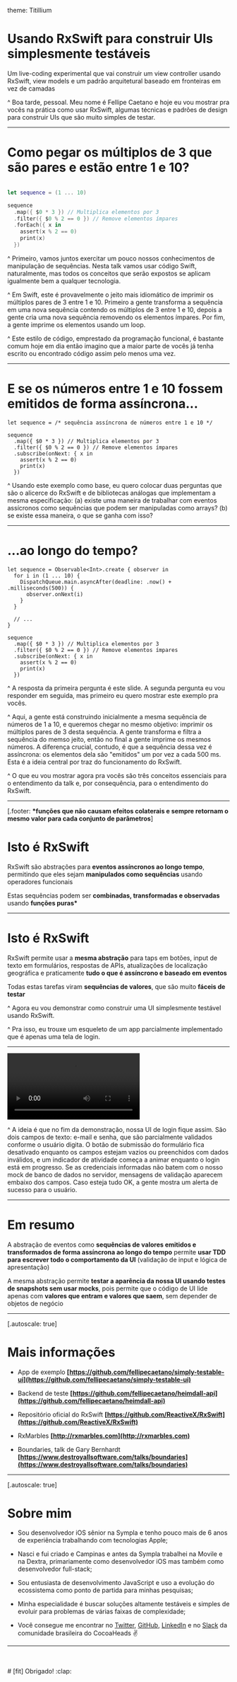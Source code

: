 theme: Titillium

# Usando RxSwift para construir UIs simplesmente testáveis

Um live-coding experimental que vai construir um view controller usando RxSwift, view models e um padrão arquitetural baseado em fronteiras em vez de camadas

^ Boa tarde, pessoal. Meu nome é Fellipe Caetano e hoje eu vou mostrar pra vocês na prática como usar RxSwift, algumas técnicas e padrões de design para construir UIs que são muito simples de testar.

---
# Como pegar os múltiplos de 3 que são pares e estão entre 1 e 10?

```swift

let sequence = (1 ... 10)

sequence
  .map({ $0 * 3 }) // Multiplica elementos por 3
  .filter({ $0 % 2 == 0 }) // Remove elementos ímpares
  .forEach({ x in
    assert(x % 2 == 0)
    print(x)
  })
```

^ Primeiro, vamos juntos exercitar um pouco nossos conhecimentos de manipulação de sequências. Nesta talk vamos usar código Swift, naturalmente, mas todos os conceitos que serão expostos se aplicam igualmente bem a qualquer tecnologia.

^ Em Swift, este é provavelmente o jeito mais idiomático de imprimir os múltiplos pares de 3 entre 1 e 10. Primeiro a gente transforma a sequência em uma nova sequência contendo os múltiplos de 3 entre 1 e 10, depois a gente cria uma nova sequência removendo os elementos ímpares. Por fim, a gente imprime os elementos usando um loop.

^ Este estilo de código, emprestado da programação funcional, é bastante comum hoje em dia então imagino que a maior parte de vocês já tenha escrito ou encontrado código assim pelo menos uma vez.

---
# E se os números entre 1 e 10 fossem emitidos de forma assíncrona...

```swift, [.highlight: 1, 6, 9]
let sequence = /* sequência assíncrona de números entre 1 e 10 */

sequence
  .map({ $0 * 3 }) // Multiplica elementos por 3
  .filter({ $0 % 2 == 0 }) // Remove elementos ímpares
  .subscribe(onNext: { x in
    assert(x % 2 == 0)
    print(x)
  })
```

^ Usando este exemplo como base, eu quero colocar duas perguntas que são o alicerce do RxSwift e de bibliotecas análogas que implementam a mesma especificação: (a) existe uma maneira de trabalhar com eventos assícronos como sequências que podem ser manipuladas como arrays? (b) se existe essa maneira, o que se ganha com isso?

---
# ...ao longo do tempo?

```swift, [.highlight: 1-9, 14, 17]
let sequence = Observable<Int>.create { observer in
  for i in (1 ... 10) {
    DispatchQueue.main.asyncAfter(deadline: .now() + .milliseconds(500)) {
      observer.onNext(i)
    }
  }

  // ...
}

sequence
  .map({ $0 * 3 }) // Multiplica elementos por 3
  .filter({ $0 % 2 == 0 }) // Remove elementos ímpares
  .subscribe(onNext: { x in
    assert(x % 2 == 0)
    print(x)
  })
```

^ A resposta da primeira pergunta é este slide. A segunda pergunta eu vou responder em seguida, mas primeiro eu quero mostrar este exemplo pra vocês.

^ Aqui, a gente está construindo inicialmente a mesma sequência de números de 1 a 10, e queremos chegar no mesmo objetivo: imprimir os múltiplos pares de 3 desta sequência. A gente transforma e filtra a sequência do memso jeito, então no final a gente imprime os mesmos números. A diferença crucial, contudo, é que a sequência dessa vez é assíncrona: os elementos dela são "emitidos" um por vez a cada 500 ms. Esta é a ideia central por traz do funcionamento do RxSwift. 

^ O que eu vou mostrar agora pra vocês são três conceitos essenciais para o entendimento da talk e, por consequência, para o entendimento do RxSwift.

---
[.footer: **\*funções que não causam efeitos colaterais e sempre retornam o mesmo valor para cada conjunto de parâmetros**]

# Isto é RxSwift

RxSwift são abstrações para **eventos assíncronos ao longo tempo**, permitindo que eles sejam **manipulados como sequências** usando operadores funcionais

Estas sequências podem ser **combinadas, transformadas e observadas** usando **funções puras\***

---
# Isto é RxSwift

RxSwift permite usar a **mesma abstração** para taps em botões, input de texto em formulários, respostas de APIs, atualizações de localização geográfica e praticamente **tudo o que é assíncrono e baseado em eventos**

Todas estas tarefas viram **sequências de valores**, que são muito **fáceis de testar**

^ Agora eu vou demonstrar como construir uma UI simplesmente testável usando RxSwift.

^ Pra isso, eu trouxe um esqueleto de um app parcialmente implementado que é apenas uma tela de login.

---

![inline](Assets/demo.mov)

^ A ideia é que no fim da demonstração, nossa UI de login fique assim. São dois campos de texto: e-mail e senha, que são parcialmente validados conforme o usuário digita. O botão de submissão do formulário fica desativado enquanto os campos estejam vazios ou preenchidos com dados inválidos, e um indicador de atividade começa a animar enquanto o login está em progresso. Se as credenciais informadas não batem com o nosso mock de banco de dados no servidor, mensagens de validação aparecem embaixo dos campos. Caso esteja tudo OK, a gente mostra um alerta de sucesso para o usuário.

---
# Em resumo

A abstração de eventos como **sequências de valores emitidos e transformados de forma assíncrona ao longo do tempo** permite **usar TDD para escrever todo o comportamento da UI** (validação de input e lógica de apresentação)

A mesma abstração permite **testar a aparência da nossa UI usando testes de snapshots sem usar mocks**, pois permite que o código de UI lide apenas com **valores que entram e valores que saem**, sem depender de objetos de negócio

---
[.autoscale: true]

# Mais informações

- App de exemplo
**[https://github.com/fellipecaetano/simply-testable-ui](https://github.com/fellipecaetano/simply-testable-ui)**

- Backend de teste
**[https://github.com/fellipecaetano/heimdall-api](https://github.com/fellipecaetano/heimdall-api)**

- Repositório oficial do RxSwift
**[https://github.com/ReactiveX/RxSwift](https://github.com/ReactiveX/RxSwift)**

- RxMarbles
**[http://rxmarbles.com](http://rxmarbles.com)**

- Boundaries, talk de Gary Bernhardt
**[https://www.destroyallsoftware.com/talks/boundaries](https://www.destroyallsoftware.com/talks/boundaries)**

---
[.autoscale: true]

# Sobre mim

- Sou desenvolvedor iOS sênior na Sympla e tenho pouco mais de 6 anos de experiência trabalhando com tecnologias Apple;

- Nasci e fui criado e Campinas e antes da Sympla trabalhei na Movile e na Dextra, primariamente como desenvolvedor iOS mas também como desenvolvedor full-stack;

- Sou entusiasta de desenvolvimento JavaScript e uso a evolução do ecossistema como ponto de partida para minhas pesquisas;

- Minha especialidade é buscar soluções altamente testáveis e simples de evoluir para problemas de várias faixas de complexidade;

- Você consegue me encontrar no [Twitter](https://twitter.com/fellipecaetano_), [GitHub](https://github.com/fellipecaetano), [LinkedIn](https://www.linkedin.com/in/fellipecaetano) e no [Slack](https://iosdevbr.slack.com/messages/@U310SH6JD) da comunidade brasileira do CocoaHeads :v:

---
<br>
<br>
# [fit] Obrigado! :clap:
